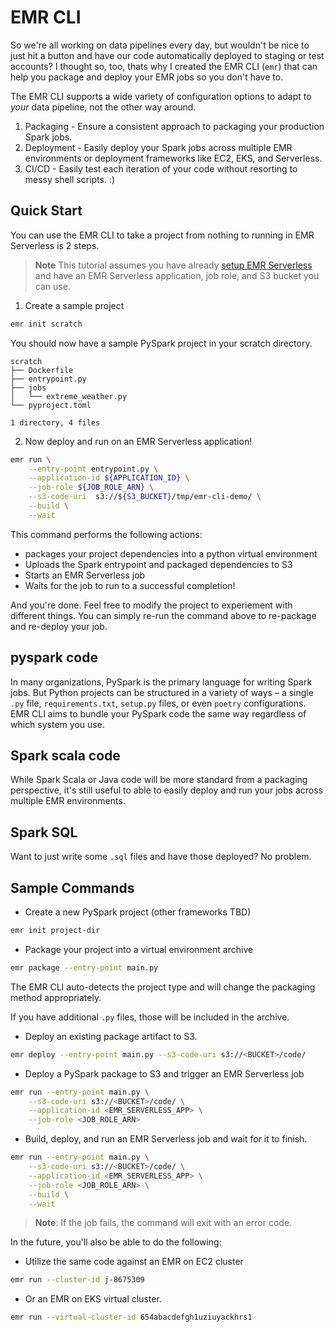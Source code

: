 # EMR CLI

So we're all working on data pipelines every day, but wouldn't be nice to just hit a button and have our code automatically deployed to staging or test accounts? I thought so, too, thats why I created the EMR CLI (`emr`) that can help you package and deploy your EMR jobs so you don't have to.

The EMR CLI supports a wide variety of configuration options to adapt to _your_ data pipeline, not the other way around.

1. Packaging - Ensure a consistent approach to packaging your production Spark jobs.
2. Deployment - Easily deploy your Spark jobs across multiple EMR environments or deployment frameworks like EC2, EKS, and Serverless.
3. CI/CD - Easily test each iteration of your code without resorting to messy shell scripts. :)

## Quick Start

You can use the EMR CLI to take a project from nothing to running in EMR Serverless is 2 steps.

> **Note** This tutorial assumes you have already [setup EMR Serverless](https://docs.aws.amazon.com/emr/latest/EMR-Serverless-UserGuide/setting-up.html) and have an EMR Serverless application, job role, and S3 bucket you can use.

1. Create a sample project

```bash
emr init scratch
```

You should now have a sample PySpark project in your scratch directory.

```
scratch
├── Dockerfile
├── entrypoint.py
├── jobs
│   └── extreme_weather.py
└── pyproject.toml

1 directory, 4 files
```

2. Now deploy and run on an EMR Serverless application!

```bash
emr run \
    --entry-point entrypoint.py \
    --application-id ${APPLICATION_ID} \
    --job-role ${JOB_ROLE_ARN} \
    --s3-code-uri  s3://${S3_BUCKET}/tmp/emr-cli-demo/ \
    --build \
    --wait
```

This command performs the following actions:

- packages your project dependencies into a python virtual environment
- Uploads the Spark entrypoint and packaged dependencies to S3
- Starts an EMR Serverless job
- Waits for the job to run to a successful completion!

And you're done. Feel free to modify the project to experiement with different things. You can simply re-run the command above to re-package and re-deploy your job.

## pyspark code

In many organizations, PySpark is the primary language for writing Spark jobs. But Python projects can be structured in a variety of ways – a single `.py` file, `requirements.txt`, `setup.py` files, or even `poetry` configurations. EMR CLI aims to bundle your PySpark code the same way regardless of which system you use.

## Spark scala code

While Spark Scala or Java code will be more standard from a packaging perspective, it's still useful to able to easily deploy and run your jobs across multiple EMR environments.

## Spark SQL

Want to just write some `.sql` files and have those deployed? No problem.

## Sample Commands

- Create a new PySpark project (other frameworks TBD)

```bash
emr init project-dir
```

- Package your project into a virtual environment archive

```bash
emr package --entry-point main.py
```

The EMR CLI auto-detects the project type and will change the packaging method appropriately.

If you have additional `.py` files, those will be included in the archive.

- Deploy an existing package artifact to S3.

```bash
emr deploy --entry-point main.py --s3-code-uri s3://<BUCKET>/code/
```

- Deploy a PySpark package to S3 and trigger an EMR Serverless job

```bash
emr run --entry-point main.py \
    --s3-code-uri s3://<BUCKET>/code/ \
    --application-id <EMR_SERVERLESS_APP> \
    --job-role <JOB_ROLE_ARN>
```

- Build, deploy, and run an EMR Serverless job and wait for it to finish.

```bash
emr run --entry-point main.py \
    --s3-code-uri s3://<BUCKET>/code/ \
    --application-id <EMR_SERVERLESS_APP> \
    --job-role <JOB_ROLE_ARN> \
    --build \
    --wait
```

> **Note**: If the job fails, the command will exit with an error code.

In the future, you'll also be able to do the following:

- Utilize the same code against an EMR on EC2 cluster

```bash
emr run --cluster-id j-8675309
```

- Or an EMR on EKS virtual cluster.

```bash
emr run --virtual-cluster-id 654abacdefgh1uziuyackhrs1
```
